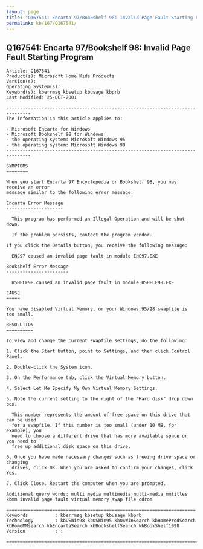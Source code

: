 ```yaml
---
layout: page
title: "Q167541: Encarta 97/Bookshelf 98: Invalid Page Fault Starting Program"
permalink: kb/167/Q167541/
---
```


## Q167541: Encarta 97/Bookshelf 98: Invalid Page Fault Starting Program

	Article: Q167541
	Product(s): Microsoft Home Kids Products
	Version(s): 
	Operating System(s): 
	Keyword(s): kberrmsg kbsetup kbusage kbprb
	Last Modified: 25-OCT-2001
	
	-------------------------------------------------------------------------------
	The information in this article applies to:
	
	- Microsoft Encarta for Windows 
	- Microsoft Bookshelf 98 for Windows 
	- the operating system: Microsoft Windows 95 
	- the operating system: Microsoft Windows 98 
	-------------------------------------------------------------------------------
	
	SYMPTOMS
	========
	
	When you start Encarta 97 Encyclopedia or Bookshelf 98, you may receive an error
	message similar to the following error message:
	
	Encarta Error Message
	---------------------
	
	  This program has performed an Illegal Operation and will be shut down.
	
	  If the problem persists, contact the program vendor.
	
	If you click the Details button, you receive the following message:
	
	  ENC97 caused an invalid page fault in module ENC97.EXE
	
	Bookshelf Error Message
	-----------------------
	
	  BSHELF98 caused an invalid page fault in module BSHELF98.EXE
	
	CAUSE
	=====
	
	You have disabled Virtual Memory, or your Windows 95/98 swapfile is too small.
	
	RESOLUTION
	==========
	
	To view and change the current swapfile settings, do the following:
	
	1. Click the Start button, point to Settings, and then click Control Panel.
	
	2. Double-click the System icon.
	
	3. On the Performance tab, click the Virtual Memory button.
	
	4. Select Let Me Specify My Own Virtual Memory Settings.
	
	5. Note the current setting to the right of the "Hard disk" drop down box.
	
	  This number represents the amount of free space on this drive that can be used
	  for a swapfile. If this number is too small (under 10 MB, for example), you
	  need to choose a different drive that has more available space or you need to
	  free up additional disk space on this drive.
	
	6. Once you have made necessary changes such as freeing drive space or changing
	  drives, click OK. When you are asked to confirm your changes, click Yes.
	
	7. Click Close. Restart the computer when you are prompted.
	
	Additional query words: multi media multimedia multi-media mmtitles kbmm invalid page fault virtual memory swap file cdrom
	
	======================================================================
	Keywords          : kberrmsg kbsetup kbusage kbprb 
	Technology        : kbOSWin98 kbOSWin95 kbOSWinSearch kbHomeProdSearch kbHomeMMsearch kbEncartaSearch kbBookshelfSearch kbBookShelf1998
	Version           : :
	
	=============================================================================
	
